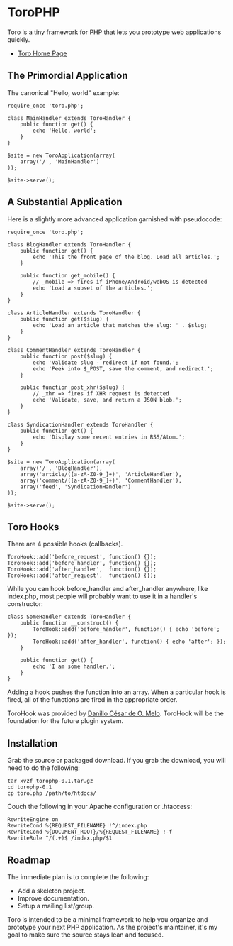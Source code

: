 # ToroPHP

Toro is a tiny framework for PHP that lets you prototype web applications quickly.

* [Toro Home Page](http://toroweb.org)

## The Primordial Application

The canonical "Hello, world" example:

    require_once 'toro.php';
    
    class MainHandler extends ToroHandler {
        public function get() { 
            echo 'Hello, world';
        }
    }
    
    $site = new ToroApplication(array(
        array('/', 'MainHandler')
    ));
    
    $site->serve();

## A Substantial Application

Here is a slightly more advanced application garnished with pseudocode:

    require_once 'toro.php';

    class BlogHandler extends ToroHandler {
        public function get() { 
            echo 'This the front page of the blog. Load all articles.';
        }

        public function get_mobile() {
            // _mobile => fires if iPhone/Android/webOS is detected
            echo 'Load a subset of the articles.';
        }
    }

    class ArticleHandler extends ToroHandler {
        public function get($slug) {
            echo 'Load an article that matches the slug: ' . $slug;
        }
    }

    class CommentHandler extends ToroHandler {
        public function post($slug) {
            echo 'Validate slug - redirect if not found.';
            echo 'Peek into $_POST, save the comment, and redirect.';
        }

        public function post_xhr($slug) {
            // _xhr => fires if XHR request is detected
            echo 'Validate, save, and return a JSON blob.';
        }
    }

    class SyndicationHandler extends ToroHandler {
        public function get() {
            echo 'Display some recent entries in RSS/Atom.';
        }
    }

    $site = new ToroApplication(array(
        array('/', 'BlogHandler'),
        array('article/([a-zA-Z0-9_]+)', 'ArticleHandler'),
        array('comment/([a-zA-Z0-9_]+)', 'CommentHandler'),
        array('feed', 'SyndicationHandler')
    ));

    $site->serve();


## Toro Hooks

There are 4 possible hooks (callbacks).

    ToroHook::add('before_request', function() {});
    ToroHook::add('before_handler', function() {});
    ToroHook::add('after_handler',  function() {});
    ToroHook::add('after_request',  function() {});

While you can hook before\_handler and after\_handler anywhere, like index.php, most people will probably want to use it in a handler's constructor:

    class SomeHandler extends ToroHandler {
        public function __construct() {
            ToroHook::add('before_handler', function() { echo 'before'; });
            ToroHook::add('after_handler', function() { echo 'after'; });
        }

        public function get() {
            echo 'I am some handler.';
        }
    }

Adding a hook pushes the function into an array. When a particular hook is fired, all of the functions are fired in the appropriate order. 

ToroHook was provided by [Danillo César de O. Melo](https://github.com/danillos/fire_event/blob/master/Event.php). ToroHook will be the foundation for the future plugin system.

## Installation

Grab the source or packaged download. If you grab the download, you will need to do the following:

    tar xvzf torophp-0.1.tar.gz
    cd torophp-0.1
    cp toro.php /path/to/htdocs/

Couch the following in your Apache configuration or .htaccess:

    RewriteEngine on
    RewriteCond %{REQUEST_FILENAME} !^/index.php
    RewriteCond %{DOCUMENT_ROOT}/%{REQUEST_FILENAME} !-f
    RewriteRule ^/(.+)$ /index.php/$1

## Roadmap

The immediate plan is to complete the following:

* Add a skeleton project.
* Improve documentation.
* Setup a mailing list/group.

Toro is intended to be a minimal framework to help you organize and prototype your next PHP application. As the project's maintainer, it's my goal to make sure the source stays lean and focused.
